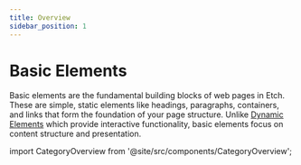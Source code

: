 ```yaml
---
title: Overview
sidebar_position: 1
---
```


# Basic Elements

Basic elements are the fundamental building blocks of web pages in Etch. These are simple, static elements like headings, paragraphs, containers, and links that form the foundation of your page structure. Unlike [Dynamic Elements](../dynamic-elements/overview) which provide interactive functionality, basic elements focus on content structure and presentation.

import CategoryOverview from '@site/src/components/CategoryOverview';

<CategoryOverview categoryPath="elements/basic-elements" title="Available Basic Elements" /> 
